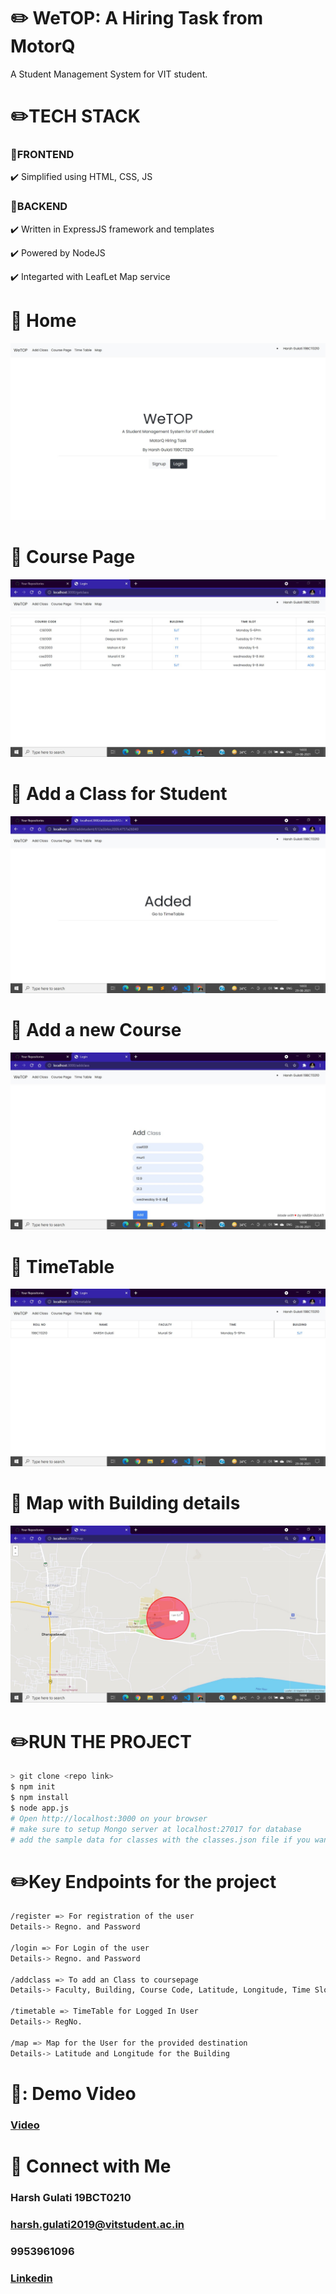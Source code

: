 
# ✏️ WeTOP: A Hiring Task from MotorQ
A Student Management System for VIT student.


# :pencil2:TECH STACK
### :round_pushpin:FRONTEND
:heavy_check_mark: Simplified using HTML, CSS, JS
### :round_pushpin:BACKEND
:heavy_check_mark: Written in ExpressJS framework and templates

:heavy_check_mark: Powered by NodeJS

:heavy_check_mark: Integarted with LeafLet Map service


# :round_pushpin: Home
![Home](/img/thumbnail.JPG?raw=true "Home")
# :round_pushpin: Course Page
![Course Page](/img/coursepage.JPG?raw=true "Courses")
# :round_pushpin: Add a Class for Student
![Add a Class for Student](/img/classmes.JPG?raw=true "Added")
# :round_pushpin: Add a new Course
![Add a new Course](/img/newclass.JPG?raw=true "New")
# :round_pushpin: TimeTable
![TimeTable](/img/timetable.JPG?raw=true "table")
# :round_pushpin: Map with Building details
![Map](/img/map.JPG?raw=true "map")
# ✏️RUN THE PROJECT 
```sh
> git clone <repo link>
$ npm init
$ npm install
$ node app.js
# Open http://localhost:3000 on your browser
# make sure to setup Mongo server at localhost:27017 for database
# add the sample data for classes with the classes.json file if you want else add manually
```


# ✏️Key Endpoints for the project
```sh
/register => For registration of the user
Details-> Regno. and Password

/login => For Login of the user
Details-> Regno. and Password

/addclass => To add an Class to coursepage
Details-> Faculty, Building, Course Code, Latitude, Longitude, Time Slot

/timetable => TimeTable for Logged In User 
Details-> RegNo.

/map => Map for the User for the provided destination
Details-> Latitude and Longitude for the Building
```
# 🎥: Demo Video
### [Video](https://www.youtube.com/watch?v=5pFNmbID2fk)
# :clap: Connect with Me

### Harsh Gulati 19BCT0210

### harsh.gulati2019@vitstudent.ac.in

### 9953961096

### [Linkedin](https://www.linkedin.com/in/harsh-gulati-005585ab/)



